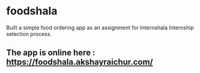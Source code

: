 # foodshala
Built a simple food ordering app as an assignment for Internshala Internship selection process. 

## The app is online here : https://foodshala.akshayraichur.com/
